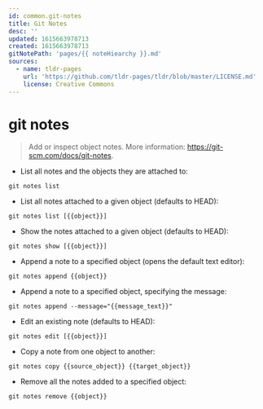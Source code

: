 ```yaml
---
id: common.git-notes
title: Git Notes
desc: ''
updated: 1615663978713
created: 1615663978713
gitNotePath: 'pages/{{ noteHiearchy }}.md'
sources:
  - name: tldr-pages
    url: 'https://github.com/tldr-pages/tldr/blob/master/LICENSE.md'
    license: Creative Commons
---
```

# git notes

> Add or inspect object notes.
> More information: <https://git-scm.com/docs/git-notes>.

- List all notes and the objects they are attached to:

`git notes list`

- List all notes attached to a given object (defaults to HEAD):

`git notes list [{{object}}]`

- Show the notes attached to a given object (defaults to HEAD):

`git notes show [{{object}}]`

- Append a note to a specified object (opens the default text editor):

`git notes append {{object}}`

- Append a note to a specified object, specifying the message:

`git notes append --message="{{message_text}}"`

- Edit an existing note (defaults to HEAD):

`git notes edit [{{object}}]`

- Copy a note from one object to another:

`git notes copy {{source_object}} {{target_object}}`

- Remove all the notes added to a specified object:

`git notes remove {{object}}`

